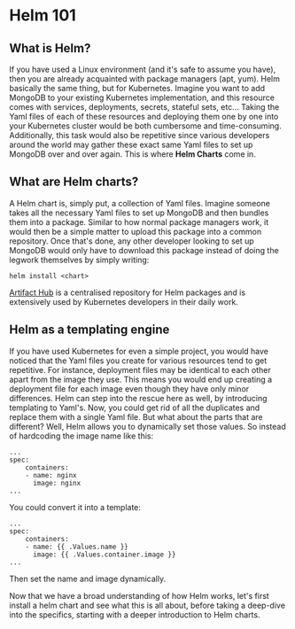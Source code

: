 # Helm 101

## What is Helm?

If you have used a Linux environment (and it's safe to assume you have), then you are already acquainted with package managers (apt, yum). Helm basically the same thing, but for Kubernetes. Imagine you want to add MongoDB to your existing Kubernetes implementation, and this resource comes with services, deployments, secrets, stateful sets, etc... Taking the Yaml files of each of these resources and deploying them one by one into your Kubernetes cluster would be both cumbersome and time-consuming. Additionally, this task would also be repetitive since various developers around the world may gather these exact same Yaml files to set up MongoDB over and over again. This is where **Helm Charts** come in.

## What are Helm charts? 

A Helm chart is, simply put, a collection of Yaml files. Imagine someone takes all the necessary Yaml files to set up MongoDB and then bundles them into a package. Similar to how normal package managers work, it would then be a simple matter to upload this package into a common repository. Once that's done, any other developer looking to set up MongoDB would only have to download this package instead of doing the legwork themselves by simply writing:

```
helm install <chart>
```

[Artifact Hub](https://artifacthub.io) is a centralised repository for Helm packages and is extensively used by Kubernetes developers in their daily work. 

## Helm as a templating engine 

If you have used Kubernetes for even a simple project, you would have noticed that the Yaml files you create for various resources tend to get repetitive. For instance, deployment files may be identical to each other apart from the image they use. This means you would end up creating a deployment file for each image even though they have only minor differences. Helm can step into the rescue here as well, by introducing templating to Yaml's. Now, you could get rid of all the duplicates and replace them with a single Yaml file. But what about the parts that are different? Well, Helm allows you to dynamically set those values. So instead of hardcoding the image name like this:

```
...
spec:
    containers:
    - name: nginx
      image: nginx
...
```

You could convert it into a template:

```
...
spec:
    containers:
    - name: {{ .Values.name }}
      image: {{ .Values.container.image }}
...
```

Then set the name and image dynamically. 

Now that we have a broad understanding of how Helm works, let's first install a helm chart and see what this is all about, before taking a deep-dive into the specifics, starting with a deeper introduction to Helm charts.
